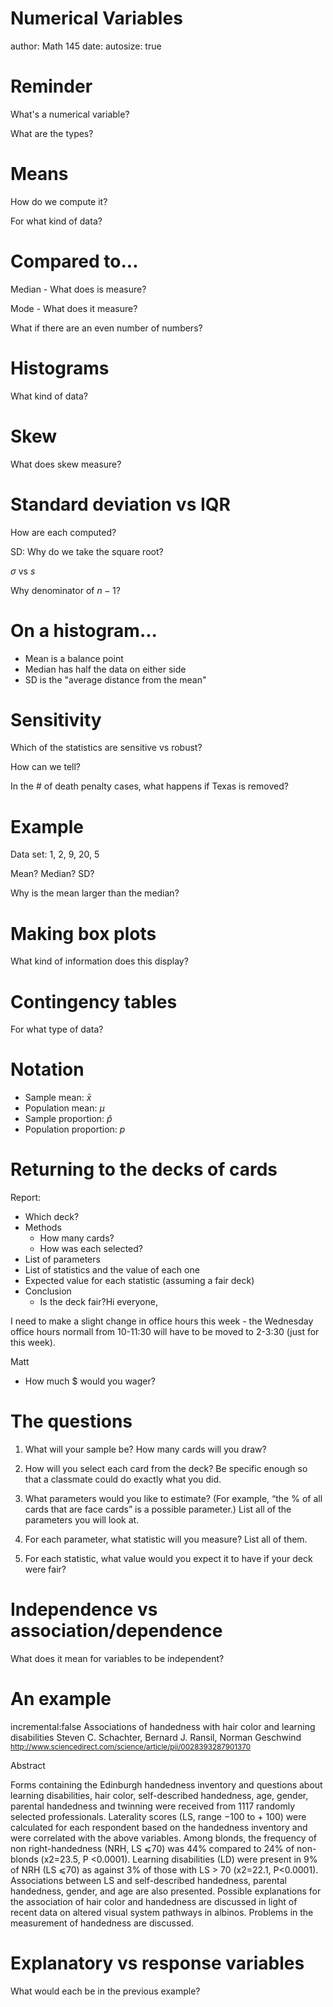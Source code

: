 Numerical Variables
========================================================
author: Math 145
date: 
autosize: true

Reminder
===
What's a numerical variable?

What are the types?

Means
===
How do we compute it?

For what kind of data?

Compared to...
===
Median - What does is measure?

Mode - What does it measure?

What if there are an even number of numbers?


Histograms
===
What kind of data?

Skew
===
What does skew measure?



Standard deviation vs IQR
===
How are each computed?

SD: Why do we take the square root?

$\sigma$ vs $s$

Why denominator of $n-1$?

On a histogram...
===
* Mean is a balance point
* Median has half the data on either side
* SD is the "average distance from the mean"

Sensitivity
===
Which of the statistics are sensitive vs robust?

How can we tell?

In the # of death penalty cases, what happens if Texas is removed?

Example
===

Data set: 1, 2, 9, 20, 5

Mean? Median? SD?

Why is the mean larger than the median?

Making box plots
===
What kind of information does this display?


Contingency tables
===
For what type of data?

Notation
===
* Sample mean: $\bar{x}$
* Population mean: $\mu$
* Sample proportion: $\hat{p}$
* Population proportion: $p$




Returning to the decks of cards
===
Report:
* Which deck?
* Methods
  * How many cards?
  * How was each selected?
* List of parameters
* List of statistics and the value of each one
* Expected value for each statistic (assuming a fair deck)
* Conclusion
  * Is the deck fair?Hi everyone,

I need to make a slight change in office hours this week - the Wednesday office hours normall from 10-11:30 will have to be moved to 2-3:30 (just for this week).

Matt
  * How much $ would you wager?

The questions
===
1. What will your sample be? How many cards will you
draw?

2. How will you select each card from the deck? Be 
specific enough so that a classmate could do exactly 
what you did. 

3. What parameters would you like to estimate? (For 
example, “the % of all cards that are face cards” is a 
possible parameter.) List all of the parameters you will 
look at.

4. For each parameter, what statistic will you measure? 
List all of them.

5. For each statistic, what value would you expect it to 
have if your deck were fair?


Independence vs association/dependence
===
What does it mean for variables to be independent?

An example
===
incremental:false
Associations of handedness with hair color and learning disabilities
Steven C. Schachter, Bernard J. Ransil, Norman Geschwind
<small>http://www.sciencedirect.com/science/article/pii/0028393287901370</small>

Abstract

Forms containing the Edinburgh handedness inventory and questions about learning disabilities, hair color, self-described handedness, age, gender, parental handedness and twinning were received from 1117 randomly selected professionals. Laterality scores (LS, range −100 to + 100) were calculated for each respondent based on the handedness inventory and were correlated with the above variables. Among blonds, the frequency of non right-handedness (NRH, LS ⩽70) was 44% compared to 24% of non-blonds (x2=23.5, P <0.0001). Learning disabilities (LD) were present in 9% of NRH (LS ⩽70) as against 3% of those with LS > 70 (x2=22.1, P<0.0001). Associations between LS and self-described handedness, parental handedness, gender, and age are also presented. Possible explanations for the association of hair color and handedness are discussed in light of recent data on altered visual system pathways in albinos. Problems in the measurement of handedness are discussed.

Explanatory vs response variables
===
What would each be in the previous example?
